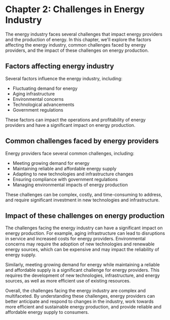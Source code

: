 Chapter 2: Challenges in Energy Industry
========================================

The energy industry faces several challenges that impact energy providers and the production of energy. In this chapter, we'll explore the factors affecting the energy industry, common challenges faced by energy providers, and the impact of these challenges on energy production.

Factors affecting energy industry
---------------------------------

Several factors influence the energy industry, including:

* Fluctuating demand for energy
* Aging infrastructure
* Environmental concerns
* Technological advancements
* Government regulations

These factors can impact the operations and profitability of energy providers and have a significant impact on energy production.

Common challenges faced by energy providers
-------------------------------------------

Energy providers face several common challenges, including:

* Meeting growing demand for energy
* Maintaining reliable and affordable energy supply
* Adapting to new technologies and infrastructure changes
* Ensuring compliance with government regulations
* Managing environmental impacts of energy production

These challenges can be complex, costly, and time-consuming to address, and require significant investment in new technologies and infrastructure.

Impact of these challenges on energy production
-----------------------------------------------

The challenges facing the energy industry can have a significant impact on energy production. For example, aging infrastructure can lead to disruptions in service and increased costs for energy providers. Environmental concerns may require the adoption of new technologies and renewable energy sources, which can be expensive and may impact the reliability of energy supply.

Similarly, meeting growing demand for energy while maintaining a reliable and affordable supply is a significant challenge for energy providers. This requires the development of new technologies, infrastructure, and energy sources, as well as more efficient use of existing resources.

Overall, the challenges facing the energy industry are complex and multifaceted. By understanding these challenges, energy providers can better anticipate and respond to changes in the industry, work towards more efficient and sustainable energy production, and provide reliable and affordable energy supply to consumers.
